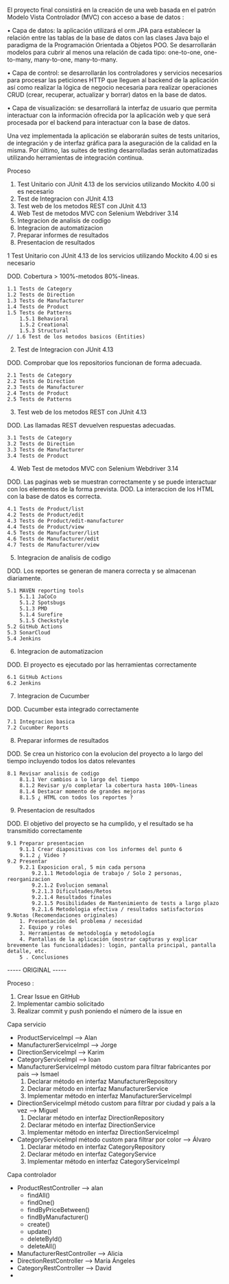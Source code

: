 
El proyecto final consistirá en la creación de una web basada en el patrón Modelo Vista Controlador (MVC) con acceso a base de datos :

• Capa de datos: la aplicación utilizará el orm JPA para establecer la relación entre las tablas de la base de datos con las
clases Java bajo el paradigma de la Programación Orientada a Objetos POO. Se desarrollarán modelos para cubrir al menos una relación de cada tipo: one-to-one, one-to-many, many-to-one, many-to-many.

• Capa de control: se desarrollarán los controladores y servicios necesarios para procesar las peticiones HTTP que lleguen al backend de la aplicación así como realizar la lógica de negocio necesaria para realizar operaciones CRUD (crear, recuperar, actualizar y borrar) datos en la base de datos.

• Capa de visualización: se desarrollará la interfaz de usuario que permita interactuar con la información ofrecida por
la aplicación web y que será procesada por el backend para interactuar con la base de datos.

Una vez implementada la aplicación se elaborarán suites de tests unitarios, de integración y de interfaz gráfica para la
aseguración de la calidad en la misma. Por último, las suites de testing desarrolladas serán automatizadas utilizando
herramientas de integración continua.

Proceso

1. Test Unitario con JUnit 4.13 de los servicios utilizando Mockito 4.00 si es necesario
2. Test de Integracion con JUnit 4.13
3. Test web de los metodos REST con JUnit 4.13
4. Web Test de metodos MVC con Selenium Webdriver 3.14
5. Integracion de analisis de codigo
6. Integracion de automatizacion
7. Preparar informes de resultados
8. Presentacion de resultados


1 Test Unitario con JUnit 4.13 de los servicios utilizando Mockito 4.00 si es necesario

DOD. Cobertura > 100%-metodos 80%-lineas.

    1.1 Tests de Category
    1.2 Tests de Direction
    1.3 Tests de Manufacturer
    1.4 Tests de Product
    1.5 Tests de Patterns
        1.5.1 Behavioral
        1.5.2 Creational
        1.5.3 Structural
    // 1.6 Test de los metodos basicos (Entities)
    
2. Test de Integracion con JUnit 4.13

DOD. Comprobar que los repositorios funcionan de forma adecuada.

    2.1 Tests de Category
    2.2 Tests de Direction
    2.3 Tests de Manufacturer
    2.4 Tests de Product
    2.5 Tests de Patterns

3. Test web de los metodos REST con JUnit 4.13

DOD. Las llamadas REST devuelven respuestas adecuadas.

    3.1 Tests de Category
    3.2 Tests de Direction
    3.3 Tests de Manufacturer
    3.4 Tests de Product

4. Web Test de metodos MVC con Selenium Webdriver 3.14

DOD. Las paginas web se muestran correctamente y se puede interactuar con los elementos de la forma prevista. 
DOD. La interaccion de los HTML con la base de datos es correcta.

    4.1 Tests de Product/list
    4.2 Tests de Product/edit
    4.3 Tests de Product/edit-manufacturer
    4.4 Tests de Product/view
    4.5 Tests de Manufacturer/list
    4.6 Tests de Manufacturer/edit
    4.7 Tests de Manufacturer/view

5. Integracion de analisis de codigo

DOD. Los reportes se generan de manera correcta y se almacenan diariamente.

    5.1 MAVEN reporting tools
        5.1.1 JaCoCo
        5.1.2 Spotsbugs
        5.1.3 PMD
        5.1.4 Surefire
        5.1.5 Checkstyle
    5.2 GitHub Actions
    5.3 SonarCloud
    5.4 Jenkins
    
6. Integracion de automatizacion

DOD. El proyecto es ejecutado por las herramientas correctamente

    6.1 GitHub Actions
    6.2 Jenkins
    
7. Integracion de Cucumber

DOD. Cucumber esta integrado correctamente

    7.1 Integracion basica
    7.2 Cucumber Reports

8. Preparar informes de resultados

DOD. Se crea un historico con la evolucion del proyecto a lo largo del tiempo incluyendo todos los datos relevantes

    8.1 Revisar analisis de codigo
        8.1.1 Ver cambios a lo largo del tiempo
        8.1.2 Revisar y/o completar la cobertura hasta 100%-lineas
        8.1.4 Destacar momento de grandes mejoras
        8.1.5 ¿ HTML con todos los reportes ?
        
9. Presentacion de resultados

DOD. El objetivo del proyecto se ha cumplido, y el resultado se ha transmitido correctamente

    9.1 Preparar presentacion
        9.1.1 Crear diapositivas con los informes del punto 6
        9.1.2 ¿ Video ?
    9.2 Presentar
        9.2.1 Exposicion oral, 5 min cada persona
            9.2.1.1 Metodologia de trabajo / Solo 2 personas, reorganizacion
            9.2.1.2 Evolucion semanal
            9.2.1.3 Dificultades/Retos
            9.2.1.4 Resultados finales
            9.2.1.5 Posibilidades de Mantenimiento de tests a largo plazo
            9.2.1.6 Metodologia efectiva / resultados satisfactorios
    9.Notas (Recomendaciones originales)
        1. Presentación del problema / necesidad
        2. Equipo y roles
        3. Herramientas de metodología y metodología
        4. Pantallas de la aplicación (mostrar capturas y explicar brevemente las funcionalidades): login, pantalla principal, pantalla detalle, etc.
        5 . Conclusiones
            

----- ORIGINAL -----

Proceso : 
1. Crear Issue en GitHub
2. Implementar cambio solicitado
3. Realizar commit y push poniendo el número de la issue en 

Capa servicio 
* ProductServiceImpl --> Alan
* ManufacturerServiceImpl --> Jorge
* DirectionServiceImpl --> Karim
* CategoryServiceImpl --> Ioan
* ManufacturerServiceImpl método custom para filtrar fabricantes por pais --> Ismael
    1. Declarar método en interfaz ManufacturerRepository 
    2. Declarar método en interfaz ManufacturerService 
    3. Implementar método en interfaz ManufacturerServiceImpl
* DirectionServiceImpl método custom para filtrar por ciudad y país a la vez --> Miguel
    1. Declarar método en interfaz DirectionRepository 
    2. Declarar método en interfaz DirectionService
    3. Implementar método en interfaz DirectionServiceImpl
* CategoryServiceImpl método custom para filtrar por color --> Álvaro
    1. Declarar método en interfaz CategoryRepository
    2. Declarar método en interfaz CategoryService
    3. Implementar método en interfaz CategoryServiceImpl

Capa controlador
* ProductRestController --> alan
  * findAll()
  * findOne()
  * findByPriceBetween()
  * findByManufacturer()
  * create()
  * update()
  * deleteById()
  * deleteAll()
* ManufacturerRestController --> Alicia
* DirectionRestController --> María Ángeles
* CategoryRestController --> David
* 
